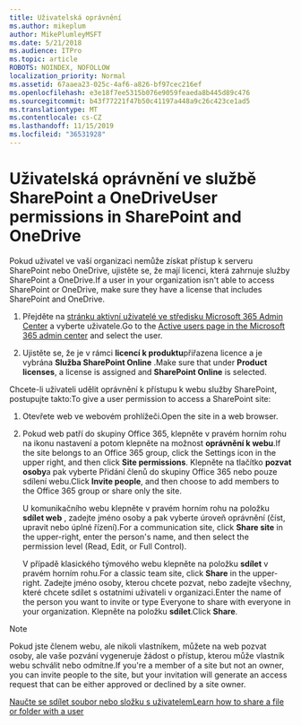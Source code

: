 ```yaml
---
title: Uživatelská oprávnění
ms.author: mikeplum
author: MikePlumleyMSFT
ms.date: 5/21/2018
ms.audience: ITPro
ms.topic: article
ROBOTS: NOINDEX, NOFOLLOW
localization_priority: Normal
ms.assetid: 67aaea23-025c-4af6-a826-bf97cec216ef
ms.openlocfilehash: e3e18f7ee5315b076e9059feaeda8b445d89c476
ms.sourcegitcommit: b43f77221f47b50c41197a448a9c26c423ce1ad5
ms.translationtype: MT
ms.contentlocale: cs-CZ
ms.lasthandoff: 11/15/2019
ms.locfileid: "36531928"
---
```

# <a name="user-permissions-in-sharepoint-and-onedrive"></a><span data-ttu-id="c8df6-102">Uživatelská oprávnění ve službě SharePoint a OneDrive</span><span class="sxs-lookup"><span data-stu-id="c8df6-102">User permissions in SharePoint and OneDrive</span></span>

<span data-ttu-id="c8df6-103">Pokud uživatel ve vaší organizaci nemůže získat přístup k serveru SharePoint nebo OneDrive, ujistěte se, že mají licenci, která zahrnuje služby SharePoint a OneDrive.</span><span class="sxs-lookup"><span data-stu-id="c8df6-103">If a user in your organization isn't able to access SharePoint or OneDrive, make sure they have a license that includes SharePoint and OneDrive.</span></span> 
  
1. <span data-ttu-id="c8df6-104">Přejděte na [stránku aktivní uživatelé ve středisku Microsoft 365 Admin Center](https://portal.office.com/adminportal/home#/users) a vyberte uživatele.</span><span class="sxs-lookup"><span data-stu-id="c8df6-104">Go to the [Active users page in the Microsoft 365 admin center](https://portal.office.com/adminportal/home#/users) and select the user.</span></span> 
    
2. <span data-ttu-id="c8df6-105">Ujistěte se, že je v rámci **licencí k produktu**přiřazena licence a je vybrána **Služba SharePoint Online** .</span><span class="sxs-lookup"><span data-stu-id="c8df6-105">Make sure that under **Product licenses**, a license is assigned and **SharePoint Online** is selected.</span></span> 
    
 <span data-ttu-id="c8df6-106">Chcete-li uživateli udělit oprávnění k přístupu k webu služby SharePoint, postupujte takto:</span><span class="sxs-lookup"><span data-stu-id="c8df6-106">To give a user permission to access a SharePoint site:</span></span> 
  
1. <span data-ttu-id="c8df6-107">Otevřete web ve webovém prohlížeči.</span><span class="sxs-lookup"><span data-stu-id="c8df6-107">Open the site in a web browser.</span></span>
    
2. <span data-ttu-id="c8df6-108">Pokud web patří do skupiny Office 365, klepněte v pravém horním rohu na ikonu nastavení a potom klepněte na možnost **oprávnění k webu**.</span><span class="sxs-lookup"><span data-stu-id="c8df6-108">If the site belongs to an Office 365 group, click the Settings icon in the upper right, and then click **Site permissions**.</span></span> <span data-ttu-id="c8df6-109">Klepněte na tlačítko **pozvat osoby**a pak vyberte Přidání členů do skupiny Office 365 nebo pouze sdílení webu.</span><span class="sxs-lookup"><span data-stu-id="c8df6-109">Click **Invite people**, and then choose to add members to the Office 365 group or share only the site.</span></span> 
    
    <span data-ttu-id="c8df6-110">U komunikačního webu klepněte v pravém horním rohu na položku **sdílet web** , zadejte jméno osoby a pak vyberte úroveň oprávnění (číst, upravit nebo úplné řízení).</span><span class="sxs-lookup"><span data-stu-id="c8df6-110">For a communication site, click **Share site** in the upper-right, enter the person's name, and then select the permission level (Read, Edit, or Full Control).</span></span> 
    
    <span data-ttu-id="c8df6-111">V případě klasického týmového webu klepněte na položku **sdílet** v pravém horním rohu.</span><span class="sxs-lookup"><span data-stu-id="c8df6-111">For a classic team site, click **Share** in the upper-right.</span></span> <span data-ttu-id="c8df6-112">Zadejte jméno osoby, kterou chcete pozvat, nebo zadejte všechny, které chcete sdílet s ostatními uživateli v organizaci.</span><span class="sxs-lookup"><span data-stu-id="c8df6-112">Enter the name of the person you want to invite or type Everyone to share with everyone in your organization.</span></span> <span data-ttu-id="c8df6-113">Klepněte na položku **sdílet**.</span><span class="sxs-lookup"><span data-stu-id="c8df6-113">Click **Share**.</span></span>
    
> [!NOTE]
> <span data-ttu-id="c8df6-114">Pokud jste členem webu, ale nikoli vlastníkem, můžete na web pozvat osoby, ale vaše pozvání vygeneruje žádost o přístup, kterou může vlastník webu schválit nebo odmítne.</span><span class="sxs-lookup"><span data-stu-id="c8df6-114">If you're a member of a site but not an owner, you can invite people to the site, but your invitation will generate an access request that can be either approved or declined by a site owner.</span></span> 
  
[<span data-ttu-id="c8df6-115">Naučte se sdílet soubor nebo složku s uživatelem</span><span class="sxs-lookup"><span data-stu-id="c8df6-115">Learn how to share a file or folder with a user</span></span>](https://go.microsoft.com/fwlink/?linkid=533408)
  

